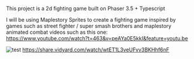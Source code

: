 This project is a 2d fighting game built on Phaser 3.5 + Typescript

I will be using Maplestory Sprites to create a fighting game inspired by games such as street fighter / super smash brothers
and maplestory animated combat videos such as this one:
https://www.youtube.com/watch?t=463&v=peAYa0E5kkI&feature=youtu.be


![test](https://user-images.githubusercontent.com/10605836/195311879-9d0f3e87-b799-4548-b366-401f9088b468.png)
https://share.vidyard.com/watch/wtET1L3veUFvv3BKHhf6nF
